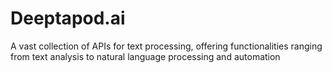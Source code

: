 # Deeptapod.ai
A vast collection of APIs for text processing, offering functionalities ranging from text analysis to natural language processing and automation
